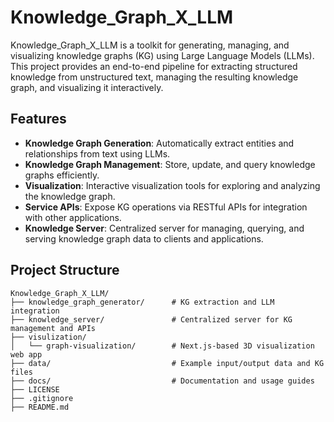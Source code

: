 # Knowledge_Graph_X_LLM

Knowledge_Graph_X_LLM is a toolkit for generating, managing, and visualizing knowledge graphs (KG) using Large Language Models (LLMs). This project provides an end-to-end pipeline for extracting structured knowledge from unstructured text, managing the resulting knowledge graph, and visualizing it interactively.

## Features

- **Knowledge Graph Generation**: Automatically extract entities and relationships from text using LLMs.
- **Knowledge Graph Management**: Store, update, and query knowledge graphs efficiently.
- **Visualization**: Interactive visualization tools for exploring and analyzing the knowledge graph.
- **Service APIs**: Expose KG operations via RESTful APIs for integration with other applications.
- **Knowledge Server**: Centralized server for managing, querying, and serving knowledge graph data to clients and applications.

## Project Structure

```
Knowledge_Graph_X_LLM/
├── knowledge_graph_generator/      # KG extraction and LLM integration
├── knowledge_server/               # Centralized server for KG management and APIs
├── visulization/
│   └── graph-visualization/        # Next.js-based 3D visualization web app
├── data/                           # Example input/output data and KG files
├── docs/                           # Documentation and usage guides
├── LICENSE
├── .gitignore
├── README.md
```

